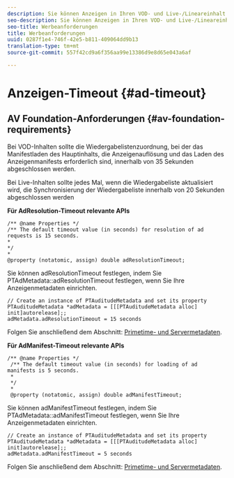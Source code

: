 ```yaml
---
description: Sie können Anzeigen in Ihren VOD- und Live-/Lineareinhalt über die Adobe Primetime-Benutzeroberfläche für Anzeigenentscheidungen einfügen.
seo-description: Sie können Anzeigen in Ihren VOD- und Live-/Lineareinhalt über die Adobe Primetime-Benutzeroberfläche für Anzeigenentscheidungen einfügen.
seo-title: Werbeanforderungen
title: Werbeanforderungen
uuid: 0287f1e4-746f-42e5-b811-409064dd9b13
translation-type: tm+mt
source-git-commit: 557f42cd9a6f356aa99e13386d9e8d65e043a6af

---
```



# Anzeigen-Timeout {#ad-timeout}

## AV Foundation-Anforderungen {#av-foundation-requirements}

Bei VOD-Inhalten sollte die Wiedergabelistenzuordnung, bei der das Manifestladen des Hauptinhalts, die Anzeigenauflösung und das Laden des Anzeigenmanifests erforderlich sind, innerhalb von 35 Sekunden abgeschlossen werden.

Bei Live-Inhalten sollte jedes Mal, wenn die Wiedergabeliste aktualisiert wird, die Synchronisierung der Wiedergabeliste innerhalb von 20 Sekunden abgeschlossen werden

**Für AdResolution-Timeout relevante APIs**

```
/** @name Properties */
/** The default timeout value (in seconds) for resolution of ad requests is 15 seconds.
*
*/
*
@property (notatomic, assign) double adResolutionTimeout;
```

Sie können adResolutionTimeout festlegen, indem Sie PTAdMetadata::adResolutionTimeout festlegen, wenn Sie Ihre Anzeigenmetadaten einrichten.

```
// Create an instance of PTAuditudeMetadata and set its property
PTAuditudeMetadata *adMetadata = [[[PTAuditudeMetadata alloc] init]autorelease];;
adMetadata.adResolutionTimeout = 15 seconds
```

Folgen Sie anschließend dem Abschnitt: [Primetime- und Servermetadaten](../..//tvsdk-3x-ios-prog/ios-3x-advertising/ios-3x-primetime-ad-serving-metadata/ios-3x-primetime-ad-serving-metadata.md).

**Für AdManifest-Timeout relevante APIs**

```
/** @name Properties */
 /** The default timeout value (in seconds) for loading of ad manifests is 5 seconds.
 *
 */
 *
 @property (notatomic, assign) double adManifestTimeout; 
```

Sie können adManifestTimeout festlegen, indem Sie PTAdMetadata::adManifestTimeout festlegen, wenn Sie Ihre Anzeigenmetadaten einrichten.


```
// Create an instance of PTAuditudeMetadata and set its property
PTAuditudeMetadata *adMetadata = [[[PTAuditudeMetadata alloc] init]autorelease];;
adMetadata.adManifestTimeout = 5 seconds
```

Folgen Sie anschließend dem Abschnitt: [Primetime- und Servermetadaten](../..//tvsdk-3x-ios-prog/ios-3x-advertising/ios-3x-primetime-ad-serving-metadata/ios-3x-primetime-ad-serving-metadata.md).
